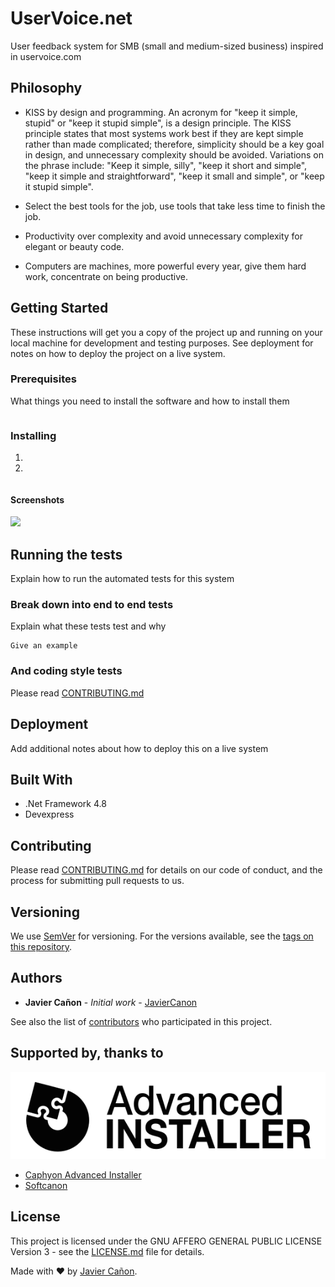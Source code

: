 ﻿# UserVoice.net
User feedback system for SMB (small and medium-sized business) inspired in uservoice.com

## Philosophy
* KISS by design and programming. An acronym for "keep it simple, stupid" or "keep it stupid simple", is a design principle. The KISS principle states that most systems work best if they are kept simple rather than made complicated; therefore, simplicity should be a key goal in design, and unnecessary complexity should be avoided. Variations on the phrase include: "Keep it simple, silly", "keep it short and simple", "keep it simple and straightforward", "keep it small and simple", or "keep it stupid simple".

* Select the best tools for the job, use tools that take less time to finish the job.
* Productivity over complexity and avoid unnecessary complexity for elegant or beauty code.

* Computers are machines, more powerful every year, give them hard work, concentrate on being productive.



## Getting Started

These instructions will get you a copy of the project up and running on your local machine for development and testing purposes. See deployment for notes on how to deploy the project on a live system.

### Prerequisites

What things you need to install the software and how to install them

```
```

### Installing


1. 
2. 

```

```

#### Screenshots

![](docs/img/screenshoot1.png?raw=true)

## Running the tests

Explain how to run the automated tests for this system

### Break down into end to end tests

Explain what these tests test and why

```
Give an example
```

### And coding style tests


Please read [CONTRIBUTING.md](/CONTRIBUTING.md) 


## Deployment

Add additional notes about how to deploy this on a live system


## Built With

* .Net Framework 4.8
* Devexpress


## Contributing

Please read [CONTRIBUTING.md](/CONTRIBUTING.md) for details on our code of conduct, and the process for submitting pull requests to us.


## Versioning

We use [SemVer](http://semver.org/) for versioning. For the versions available, see the [tags on this repository](https://github.com/your/project/tags). 

## Authors

* **Javier Cañon** - *Initial work* - [JavierCanon](https://www.javiercanon.com)

See also the list of [contributors](/AUTHORS.md) who participated in this project.


## Supported by, thanks to 
![Caphyon](https://raw.githubusercontent.com/JavierCanon/Social-Office-Browser/master/docs/img/advanced-installer-iconNavLogo.png)
* [Caphyon Advanced Installer](https://www.advancedinstaller.com) 
* [Softcanon](https://www.softcanon.com)

## License

This project is licensed under the GNU AFFERO GENERAL PUBLIC LICENSE Version 3 - see the [LICENSE.md](/LICENSE.md) file for details.

Made with ❤️ by [Javier Cañon](https://www.javiercanon.com).